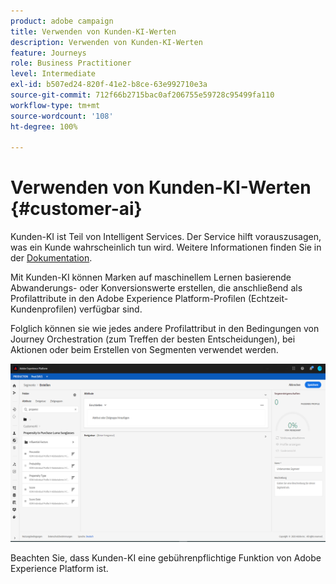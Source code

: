 ```yaml
---
product: adobe campaign
title: Verwenden von Kunden-KI-Werten
description: Verwenden von Kunden-KI-Werten
feature: Journeys
role: Business Practitioner
level: Intermediate
exl-id: b507ed24-820f-41e2-b8ce-63e992710e3a
source-git-commit: 712f66b2715bac0af206755e59728c95499fa110
workflow-type: tm+mt
source-wordcount: '108'
ht-degree: 100%

---
```


# Verwenden von Kunden-KI-Werten {#customer-ai}

Kunden-KI ist Teil von Intelligent Services. Der Service hilft vorauszusagen, was ein Kunde wahrscheinlich tun wird. Weitere Informationen finden Sie in der [Dokumentation](https://docs.adobe.com/content/help/de-DE/experience-platform/intelligent-services/customer-ai/overview.html).

Mit Kunden-KI können Marken auf maschinellem Lernen basierende Abwanderungs- oder Konversionswerte erstellen, die anschließend als Profilattribute in den Adobe Experience Platform-Profilen (Echtzeit-Kundenprofilen) verfügbar sind.

Folglich können sie wie jedes andere Profilattribut in den Bedingungen von Journey Orchestration (zum Treffen der besten Entscheidungen), bei Aktionen oder beim Erstellen von Segmenten verwendet werden.

![](../assets/customer-ai.png)

Beachten Sie, dass Kunden-KI eine gebührenpflichtige Funktion von Adobe Experience Platform ist.

